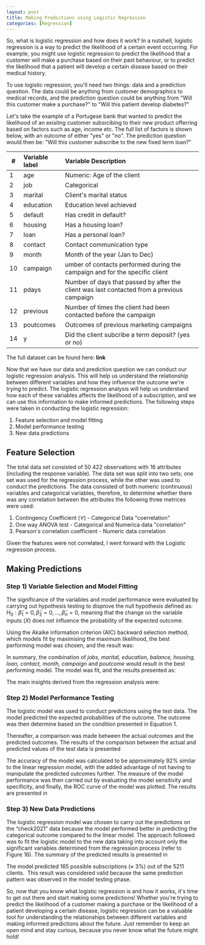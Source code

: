 ```yaml
---
layout: post
title: Making Predictions using Logistic Regression
categories: [Regression]
---
```


So, what is logistic regression and how does it work? In a nutshell, logistic regression is a way to predict the likelihood of a certain event occurring. For example, you might use logistic regression to predict the likelihood that a customer will make a purchase based on their past behaviour, or to predict the likelihood that a patient will develop a certain disease based on their medical history. 

To use logistic regression, you'll need two things: data and a prediction question. The data could be anything from customer demographics to medical records, and the prediction question could be anything from "Will this customer make a purchase?" to "Will this patient develop diabetes?"

Let's take the example of a Portugese bank that wanted to predict the likelihood of an exisitng customer subsrcibing to their new product offerring based on factors such as age, income etc. The full list of factors is shown below, with an outcome of either "yes" or "no". The prediction question would then be: "Will this customer subscribe to the new fixed term loan?"

| #   | Variable label   | Variable Description                                                                       |
| --- |:---------------- |:------------------------------------------------------------------------------------------ |
| 1   | age              | Numeric: Age of the client                                                                 |
| 2   | job              | Categorical                                                                                |
| 3   | marital          | Client's marital status                                                                    |
| 4   | education        | Education level achieved                                                                   |
| 5   | default          | Has credit in default?                                                                     |
| 6   | housing          | Has a housing loan?                                                                        |
| 7   | loan             | Has a personal loan?                                                                       |
| 8   | contact          | Contact communication type                                                                 |
| 9   | month            | Month of the year (Jan to Dec)                                                             |
| 10  | campaign         | umber of contacts performed during the campaign and for the specific client                |
| 11  | pdays            | Number of days that passed by after the client was last contacted from a previous campaign |
| 12  | previous         | Number of times the client had been contacted before the campaign                          |
| 13  | poutcomes        | Outcomes of previous marketing campaigns                                                   |
| 14  | y                | Did the client subcribe a term deposit? (yes or no)                                        |

The full dataset can be found here: **link**

Now that we have our data and prediction question we can conduct our logistic regression analysis. This will help us understand the relationship between different variables and how they influence the outcome we're trying to predict. The logistic regression analysis will help us understand how each of these variables affects the likelihood of a subscription, and we can use this information to make informed predictions. The following steps were taken in conducting the logistic regression:

1. Feature selection and model fitting 
2. Model performance testing 
3. New data predictions


## Feature Selection

The total data set consisted of 50 422 observations with 16 attributes (including the response variable). The data set was split into two sets; one set was used for the regression process, while the other was used to conduct the predictions. The data consisted of both numeric (continuous) variables and categorical variables, therefore, to determine whether there was any correlation between the attributes the following three metrices were used:
1. Contingency Coefficient ($\mathcal{C}$) - Categorical Data "coerrelation"
2. One way ANOVA test - Categorical and Numerica data "correlation"
3. Pearson's correlation coefficient - Numeric data correlation

Given the features were not correlated, I went forward with the Logistic regression process. 

<div style="text-align: center;">
 <script async type="text/javascript" src="//cdn.carbonads.com/carbon.js?serve=CE7D6KJY&placement=wwwamitmerchantcom" id="_carbonads_js"></script>
</div>

## Making Predictions
### Step 1) Variable Selection and Model Fitting
The significance of the variables and model performance were evaluated by carrying out hypothesis testing to disprove the null hypothesis defined as: $H_0: \hat{\beta}_1 =0, \hat{\beta}_2=0,...,\hat{\beta}_n=0$, meaning that the change on the variable inputs ($X$) does not influence the probability of the expected outcome.

Using the Akaike information criterion (AIC) backward selection method, which models fit by maximising the maximum likelihood, the best performing model was chosen, and the result was:


In summary, the combination of _jobs_, _marital, education, balance, housing, loan, contact, month,_ _campaign_ and _poutcome_ would result in the best performing model. The model was fit, and the results presented as:




The main insights derived from the regression analysis were:







### Step 2) Model Performance Testing  
The logistic model was used to conduct predictions using the test data. The model predicted the expected probabilities of the outcome. The outcome was then determine based on the condition presented in Equation 1.



Thereafter, a comparison was made between the actual outcomes and the predicted outcomes. The results of the comparison between the actual and predicted values of the test data is presented



The accuracy of the model was calculated to be approximately 92% similar to the linear regression model, with the added advantage of not having to manipulate the predicted outcomes further. The measure of the model performance was then carried out by evaluating the model sensitivity and specificity, and finally, the ROC curve of the model was plotted. The results are presented in




### Step 3) New Data Predictions
The logistic regression model was chosen to carry out the predictions on the “check2021” data because the model performed better in predicting the categorical outcome compared to the linear model. The approach followed was to fit the logistic model to the new data taking into account only the significant variables determined from the regression process (refer to Figure 16). The summary of the predicted results is presented in



The model predicted 165 possible subscriptions (≈ 3%) out of the 5211 clients.  This result was considered valid because the same prediction pattern was observed in the model testing phase.






So, now that you know what logistic regression is and how it works, it's time to get out there and start making some predictions! Whether you're trying to predict the likelihood of a customer making a purchase or the likelihood of a patient developing a certain disease, logistic regression can be a valuable tool for understanding the relationships between different variables and making informed predictions about the future. Just remember to keep an open mind and stay curious, because you never know what the future might hold!







